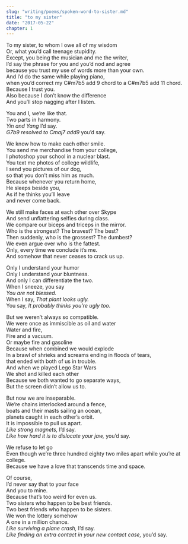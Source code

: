 ```yaml
---
slug: "writing/poems/spoken-word-to-sister.md"
title: "to my sister"
date: "2017-05-22"
chapter: 1
---
```


To my sister, to whom I owe all of my wisdom \
Or, what you’d call teenage stupidity.\
Except, you being the musician and me the writer,\
I’d say the phrase for you and you’d nod and agree\
because you trust my use of words more than your own. \
And I’d do the same while playing piano,\
when you’d correct my C#m7b5 add 9 chord to a C#m7b5 add 11 chord.\
Because I trust you. \
Also because I don’t know the difference\
And you’ll stop nagging after I listen.

You and I, we’re like that. \
Two parts in harmony. \
_Yin and Yang_ I’d say. \
_G7b9 resolved to Cmaj7 add9_ you’d say.

We know how to make each other smile. \
You send me merchandise from your college,\
I photoshop your school in a nuclear blast.\
You text me photos of college wildlife,\
I send you pictures of our dog,\
so that you don’t miss him as much.\
Because whenever you return home,\
He sleeps beside you,\
As if he thinks you’ll leave \
and never come back.

We still make faces at each other over Skype\
And send unflattering selfies during class.\
We compare our biceps and triceps in the mirror.\
Who is the strongest? The bravest? The best?\
Then suddenly, who is the grossest? The dumbest? \
We even argue over who is the fattest. \
Only, every time we conclude it’s me. \
And somehow that never ceases to crack us up.

Only I understand your humor \
Only I understand your bluntness.\
And only I can differentiate the two. \
When I sneeze, you say\
_You are not blessed._\
When I say, _That plant looks ugly._\
You say, _It probably thinks you’re ugly too._

But we weren’t always so compatible.\
We were once as immiscible as oil and water\
Water and fire,\
Fire and a vacuum.\
Or maybe fire and gasoline \
Because when combined we would explode\
In a brawl of shrieks and screams ending in floods of tears,\
that ended with both of us in trouble.\
And when we played Lego Star Wars \
We shot and killed each other\
Because we both wanted to go separate ways,\
But the screen didn’t allow us to.

But now we are inseparable. \
We’re chains interlocked around a fence,\
boats and their masts sailing an ocean,\
planets caught in each other’s orbit.\
It is impossible to pull us apart.\
_Like strong magnets,_ I’d say.\
_Like how hard it is to dislocate your jaw,_ you’d say.

We refuse to let go\
Even though we’re three hundred eighty two miles apart while you’re at college.\
Because we have a love that transcends time and space.

Of course,\
I’d never say that to your face\
And you to mine.\
Because that’s too weird for even us. \
Two sisters who happen to be best friends. \
Two best friends who happen to be sisters.\
We won the lottery somehow\
A one in a million chance. \
_Like surviving a plane crash,_ I’d say.\
_Like finding an extra contact in your new contact case,_ you’d say.
